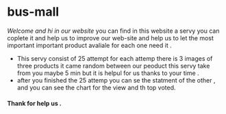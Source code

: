 # bus-mall
*Welcome and hi in our website*
you can find in this website a servy you can coplete it and help us to improve our web-site and help us to let the most important important product avaliale for each one need it .
* This servy consist of 25 attempt for each attemp there is 3 images of three products it came random between our peoduct this servy take from you maybe 5 min but it is helpul for us thanks to your time .
* after you finished the 25 attemp you can se the statment of the other , and you can see the chart for the view and th top voted.
#### Thank for help us .



